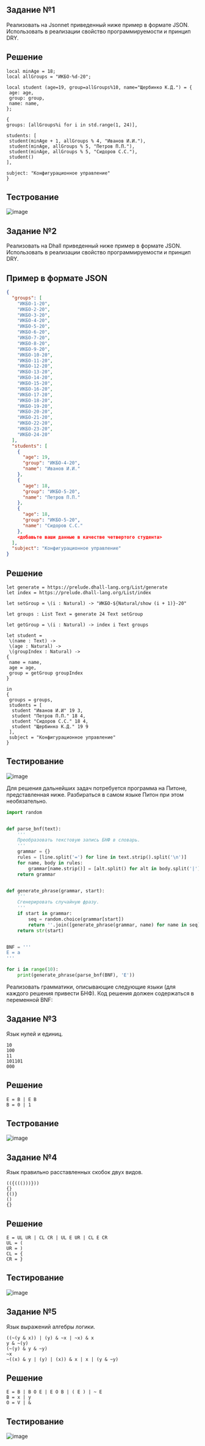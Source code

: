 ## Задание №1

Реализовать на Jsonnet приведенный ниже пример в формате JSON. Использовать в реализации свойство программируемости и принцип DRY.

## Решение

```jsonnet
local minAge = 18;
local allGroups = "ИКБО-%d-20";

local student (age=19, group=allGroups%10, name="Щербинко К.Д.") = {
 age: age,
 group: group,
 name: name,
};

{
groups: [allGroups%i for i in std.range(1, 24)],

students: [
 student(minAge + 1, allGroups % 4, "Иванов И.И."),
 student(minAge, allGroups % 5, "Петров П.П."),
 student(minAge, allGroups % 5, "Сидоров С.С."),
 student()
],

subject: "Конфигурационное управление"
}
```

## Тестрование

![image](https://github.com/user-attachments/assets/9509c0c7-2ed1-43a5-986c-174b7eb243f5)


## Задание №2

Реализовать на Dhall приведенный ниже пример в формате JSON. Использовать в реализации свойство программируемости и принцип DRY.

## Пример в формате JSON

```json
{
  "groups": [
    "ИКБО-1-20",
    "ИКБО-2-20",
    "ИКБО-3-20",
    "ИКБО-4-20",
    "ИКБО-5-20",
    "ИКБО-6-20",
    "ИКБО-7-20",
    "ИКБО-8-20",
    "ИКБО-9-20",
    "ИКБО-10-20",
    "ИКБО-11-20",
    "ИКБО-12-20",
    "ИКБО-13-20",
    "ИКБО-14-20",
    "ИКБО-15-20",
    "ИКБО-16-20",
    "ИКБО-17-20",
    "ИКБО-18-20",
    "ИКБО-19-20",
    "ИКБО-20-20",
    "ИКБО-21-20",
    "ИКБО-22-20",
    "ИКБО-23-20",
    "ИКБО-24-20"
  ],
  "students": [
    {
      "age": 19,
      "group": "ИКБО-4-20",
      "name": "Иванов И.И."
    },
    {
      "age": 18,
      "group": "ИКБО-5-20",
      "name": "Петров П.П."
    },
    {
      "age": 18,
      "group": "ИКБО-5-20",
      "name": "Сидоров С.С."
    },
    <добавьте ваши данные в качестве четвертого студента>
  ],
  "subject": "Конфигурационное управление"
} 
```

## Решение

```Dhall
let generate = https://prelude.dhall-lang.org/List/generate 
let index = https://prelude.dhall-lang.org/List/index 
 
let setGroup = \(i : Natural) -> "ИКБО-${Natural/show (i + 1)}-20" 
 
let groups : List Text = generate 24 Text setGroup 
 
let getGroup = \(i : Natural) -> index i Text groups 
 
let student = 
 \(name : Text) -> 
 \(age : Natural) -> 
 \(groupIndex : Natural) -> 
{ 
 name = name, 
 age = age, 
 group = getGroup groupIndex 
} 
 
in 
{ 
 groups = groups, 
 students = [ 
  student "Иванов И.И" 19 3, 
  student "Петров П.П." 18 4, 
  student "Сидоров С.С." 18 4, 
  student "Щербинко К.Д." 19 9 
 ], 
 subject = "Конфигурационное управление" 
}
```

## Тестирование

![image](https://github.com/user-attachments/assets/78fc266c-fe98-49fd-bccb-ee965c44c6a0)

Для решения дальнейших задач потребуется программа на Питоне, представленная ниже. Разбираться в самом языке Питон при этом необязательно.

```python
import random


def parse_bnf(text):
    '''
    Преобразовать текстовую запись БНФ в словарь.
    '''
    grammar = {}
    rules = [line.split('=') for line in text.strip().split('\n')]
    for name, body in rules:
        grammar[name.strip()] = [alt.split() for alt in body.split('|')]
    return grammar


def generate_phrase(grammar, start):
    '''
    Сгенерировать случайную фразу.
    '''
    if start in grammar:
        seq = random.choice(grammar[start])
        return ''.join([generate_phrase(grammar, name) for name in seq])
    return str(start)


BNF = '''
E = a
'''

for i in range(10):
    print(generate_phrase(parse_bnf(BNF), 'E'))

```

Реализовать грамматики, описывающие следующие языки (для каждого решения привести БНФ). Код решения должен содержаться в переменной BNF:

## Задание №3

Язык нулей и единиц.

```
10
100
11
101101
000
```

## Решение

```
E = B | E B
B = 0 | 1
```

## Тестрование

![image](https://github.com/user-attachments/assets/987c6914-3717-4a92-928f-958d7aff6590)


## Задание №4

Язык правильно расставленных скобок двух видов.

```
(({((()))}))
{}
{()}
()
{}
```

## Решение

```
E = UL UR | CL CR | UL E UR | CL E CR
UL = (
UR = )
CL = {
CR = }
```

## Тестирование

![image](https://github.com/user-attachments/assets/716a08fc-30bb-4efd-b54d-02e799b3b780)

## Задание №5

Язык выражений алгебры логики.

```
((~(y & x)) | (y) & ~x | ~x) & x
y & ~(y)
(~(y) & y & ~y)
~x
~((x) & y | (y) | (x)) & x | x | (y & ~y)
```

## Решение

```
E = B | B O E | E O B | ( E ) | ~ E
B = x | y
O = V | &
```

## Тестирование

![image](https://github.com/user-attachments/assets/b4998a4d-c1d6-4057-8652-2697e5510fcf)
